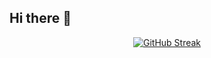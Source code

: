 ## Hi there 👋
<div align="center">
  <a href="https://git.io/streak-stats"><img src="https://streak-stats.demolab.com?user=aaldanas&theme=transparent" alt="GitHub Streak" id="streak" /></a>
</div>
<!--
**aaldanas/aaldanas** is a ✨ _special_ ✨ repository because its `README.md` (this file) appears on your GitHub profile.

Here are some ideas to get you started:

- 🔭 I’m currently working on ...
- 🌱 I’m currently learning ...
- 👯 I’m looking to collaborate on ...
- 🤔 I’m looking for help with ...
- 💬 Ask me about ...
- 📫 How to reach me: ...
- 😄 Pronouns: ...
- ⚡ Fun fact: ...
-->
